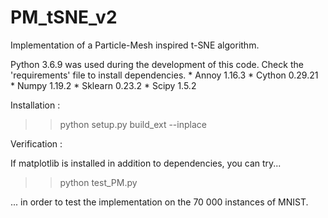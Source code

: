 # PM_tSNE_v2

Implementation of a Particle-Mesh inspired t-SNE algorithm.

Python 3.6.9 was used during the development of this code.
Check the 'requirements' file to install dependencies.
	* Annoy 1.16.3
	* Cython 0.29.21
	* Numpy 1.19.2
	* Sklearn 0.23.2
	* Scipy 1.5.2

Installation :

>> python setup.py build_ext --inplace

Verification :

If matplotlib is installed in addition to dependencies, you can try...

>> python test_PM.py

... in order to test the implementation on the 70 000 instances of MNIST.
